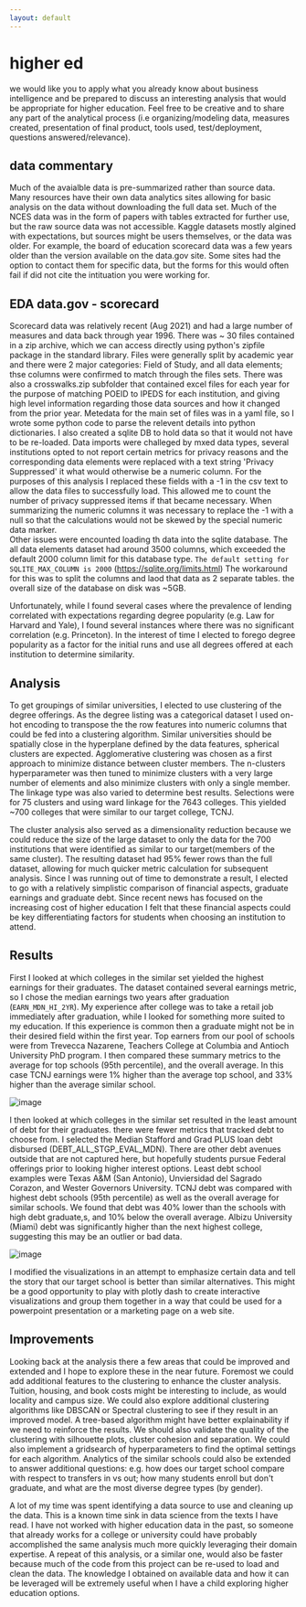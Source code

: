 ```yaml
---
layout: default
---
```

# higher ed
we would like you to apply what you already know about business intelligence and be prepared to discuss an interesting analysis that would be appropriate for higher education. Feel free to be creative and to share any part of the analytical process (i.e organizing/modeling data, measures created, presentation of final product, tools used, test/deployment, questions answered/relevance). 

## data commentary
Much of the avaialble data is pre-summarized rather than source data.  Many resources have their own data analytics sites allowing for basic analysis on the data without downloading the full data set.  Much of the NCES data was in the form of papers with tables extracted for further use, but the raw source data was not accessible. Kaggle datasets mostly algined with expectations, but sources might be users themselves, or the data was older.  For example, the board of education  scorecard data was a few years older than the version available on the data.gov site.  Some sites had the option to contact them for specific data, but the forms for this would often fail if did not cite the intituation you were working for.  

## EDA data.gov - scorecard 
Scorecard data was relatively recent (Aug 2021) and had a large number of measures and data back through year 1996.  There was ~ 30 files contained in a zip archive, which we can access directly using python's zipfile package in the standard library. Files were generally split by academic year and there were 2 major categories: Field of Study, and all data elements; thse columns were confirmed to match through the files sets.  There was also a crosswalks.zip subfolder that contained excel files for each year for the purpose of matching POEID to IPEDS for each institution, and giving high level information regarding those data sources and how it changed from the prior year.  Metedata for the main set of files was in a yaml file, so I wrote some python code to parse the relevent details into python dictionaries.  I also created a sqlite DB to hold data so that it would not have to be re-loaded.
Data imports were challeged by mxed data types, several institutions opted to not report certain metrics for privacy reasons and the corresponding data elements were replaced with a text string 'Privacy Suppressed' it what would otherwise be a numeric column.  For the purposes of this analysis I replaced these fields with a -1 in the csv text to allow the data files to successfully load.  This allowed me to count the number of privacy suppressed items if that became necessary.  When summarizing the numeric columns it was necessary to replace the -1 with a null so that the calculations would not be skewed by the special numeric data marker.  
Other issues were encounted loading th data into the sqlite database.  The all data elements dataset had around 3500 columns, which exceeded the default 2000 column limit for this database type. `The default setting for SQLITE_MAX_COLUMN is 2000` (https://sqlite.org/limits.html) The workaround for this was to split the columns and laod that data as 2 separate tables.  the overall size of the database on disk was ~5GB.  

Unfortunately, while I found several cases where the prevalence of lending correlated with expectations regarding degree popularity (e.g. Law for Harvard and Yale), I found several instances where there was no significant correlation (e.g. Princeton).  In the interest of time I elected to forego degree popularity as a factor for the initial runs and use all degrees offered at each institution to determine similarity.

## Analysis

To get groupings of similar universities, I elected to use clustering of the degree offerings.  As the degree listing was a categorical dataset I used on-hot encoding to transpose the the row features into numeric columns that could be fed into a clustering algorithm.  Similar universities should be spatially close in the hyperplane defined by the data features, spherical clusters are expected.  Agglomerative clustering was chosen as a first approach to minimize distance between cluster members.  The n-clusters hyperparameter was then tuned to minimize clusters with a very large number of elements and also minimize clusters with only a single member.  The linkage type was also varied to determine best results.  Selections were for 75 clusters and using ward linkage for the 7643 colleges.  This yielded ~700 colleges that were similar to our target college, TCNJ.

The cluster analysis also served as a dimensionality reduction because we could reduce the size of the large dataset to only the data for the 700 institutions that were identified as similar to our target(members of the same cluster).  The resulting dataset had 95% fewer rows than the full dataset, allowing for much quicker metric calculation for subsequent analysis.  Since I was running out of time to demonstrate a result, I elected to go with a relatively simplistic comparison of financial aspects, graduate earnings and graduate debt.  Since recent news has focused on the increasing cost of higher education I felt that these financial aspects could be key differentiating factors for students when choosing an institution to attend.

## Results

First I looked at which colleges in the similar set yielded the highest earnings for their graduates.  The dataset contained several earnings metric, so I chose the median earnings two years after graduation (`EARN_MDN_HI_2YR`).  My experience after college was to take a retail job immediately after graduation, while I looked for something more suited to my education.  If this experience is common then a graduate might not be in their desired field within the first year.  Top earners from our pool of schools were from Trevecca Nazarene, Teachers College at Columbia and Antioch University PhD program.  I then compared these summary metrics to the average for top schools (95th percentile), and the overall average.  In this case TCNJ earnings were 1% higher than the average top school, and 33% higher than the average similar school.

![image](https://user-images.githubusercontent.com/51385580/155896566-5454833e-2d78-405a-ab5c-2275cc547cd8.png)

I then looked at which colleges in the similar set resulted in the least amount of debt for their graduates.  there were fewer metrics that tracked debt to choose from.  I selected the Median Stafford and Grad PLUS loan debt disbursed (DEBT_ALL_STGP_EVAL_MDN). There are other debt avenues outside that are not captured here, but hopefully students pursue Federal offerings prior to looking higher interest options.  Least debt school examples were Texas A&M (San Antonio), Unviersidad del Sagrado Corazon, and Wester Governors University.  TCNJ debt was compared with highest debt schools (95th percentile) as well as the overall average for similar schools.  We found that debt was 40% lower than the schools with high debt graduate,s, and 10% below the overall average.  Albizu University (Miami) debt was significantly higher than the next highest college, suggesting this may be an outlier or bad data.

![image](https://user-images.githubusercontent.com/51385580/155896557-dbf31f30-00df-47d0-b9bb-282cbca6c4eb.png)

I modified the visualizations in an attempt to emphasize certain data and tell the story that our target school is better than similar alternatives.  This might be a good opportunity to play with plotly dash to create interactive visualizations and group them together in a way that could be used for a powerpoint presentation or a marketing page on a web site.  

## Improvements

Looking back at the analysis there a few areas that could be improved and extended and I hope to explore these in the near future.  Foremost we could add additional features to the clustering to enhance the cluster analysis.  Tuition, housing, and book costs might be interesting to include, as would locality and campus size.  We could also explore additional clustering algorithms like DBSCAN or Spectral clustering to see if they result in an improved model.  A tree-based algorithm might have better explainability if we need to reinforce the results. We should also validate the quality of the clustering with silhouette plots, cluster cohesion and separation.  We could also implement a gridsearch of hyperparameters to find the optimal settings for each algorithm. Analytics of the similar schools could also be extended to answer additional questions: e.g. how does our target school compare with respect to transfers in vs out; how many students enroll but don't graduate, and what are the most diverse degree types (by gender).  

A lot of my time was spent identifying a data source to use and cleaning up the data.  This is a known time sink in data science from the texts I have read.   I have not worked with higher education data in the past, so someone that already works for a college or university could have probably accomplished the same analysis much more quickly leveraging their domain expertise.  A repeat of this analysis, or a similar one, would also be faster because much of the code from this project can be re-used to load and clean the data.  The knowledge I obtained on available data and how it can be leveraged will be extremely useful when I have a child exploring higher education options.  

